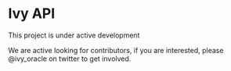 # Ivy API

This project is under active development

We are active looking for contributors, if you are interested, please @ivy_oracle on twitter to get involved.

